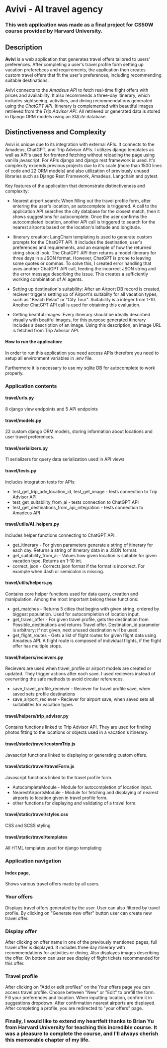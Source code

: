 # Avivi - AI travel agency

### This web application was made as a final project for CS50W course provided by Harvard University.

## Description

**Avivi** is a web application that generates travel offers tailored to users' preferences. After completing a user's travel profile form setting up vacation preferebces and requirements, the application then creates custom travel offers that fit the user's preferences, including recommending suitable destinations.

Avivi connects to the _Amadeus API_ to fetch real-time flight offers with prices and availability. It also recommends a three-day itinerary, which includes sightseeing, activities, and dining recommendations generated using the _ChatGPT API_. Itinerary is complemented with beautiful images retrieved from the _Trip Advisor API_. All retrieved or generated data is stored in Django ORM models using an _SQLite_ database.

## Distinctiveness and Complexity

Avivi is unique due to its integration with external APIs. It connects to the Amadeus, ChatGPT, and Trip Advisor APIs. I utilizes django templates as well as API's used for frontend fetching without reloading the page using vanilla javascript. For APIs django and django rest framework is used. It's complexity exceeds previous projects due to it's scale (more than 1500 lines of code and 22 ORM models) and also utilization of previously unused libraries such as Django Rest Framework, Amadeus, Langchain and pytest.

Key features of the application that demonstrate distinctiveness and complexity:

- Nearest airport search: When filling out the travel profile form, after entering the user's location, an autocomplete is triggered. A call to the application API searches the city database for the closest match, then it shows suggestions for autocomplete. Once the user confirms the autocompleted location, another API call is triggered to search for the nearest airports based on the location's latitude and longitude.

- Itinerary creation: LangChain templating is used to generate custom prompts for the ChatGPT API. It includes the destination, user's preferences and requirements, and an example of how the returned string should look. The ChatGPT API then returns a model itinerary for three days in a JSON format. However, ChatGPT is prone to leaving some quotes or commas. To solve this, I created error handling that uses another ChatGPT API call, feeding the incorrect JSON string and the error message describing the issue. This creates a sufficiently working combination of AI agents.

- Setting up destination's suitability: After an Airport DB record is created, reciever triggers setting up of Airport's suitablity for all vacation types, such as "Beach Relax" or "City Tour". Suitability is a integer from 1-10. Another ChatGPT API call is used for obtaining this evaluation.

- Getting beatiful images: Every itinerary should be ideally described visually with beatiful images, for this purpose generated itinerary includes a description of an image. Using this description, an image URL is fetched from Trip Advisor API.

#### How to run the application:

In order to run this application you need access APIs therefore you need to setup all environment variables in .env file.

Furthermore it is necessary to use my sqlite DB for autocomplete to work properly.

### Application contents

#### travel/urls.py

8 django view endpoints and 5 API endpoints

#### travel/models.py

22 custom django ORM models, storing information about locations and user travel preferences.

#### travel/serializers.py

11 serializers for query data serialization used in API views

#### travel/tests.py

Includes integration tests for APIs:

- test_get_trip_adv_location_id, test_get_image - tests connection to Trip Advisor API
- test_get_suitability_from_ai - tests connection to ChatGPT API
- test_get_destinations_from_api_integration - tests connection to Amadeus API

#### travel/utils/AI_helpers.py

Includes helper functions connecting to ChatGPT API.

- get_itinerary - For given parameters generate a string of itinerary for each day. Returns a string of itinerary data in a JSON format.
- get_suitability_from_ai - Values how given location is suitable for given vacation type. Returns an 1-10 int.
- correct_json - Corrects json format if the format is incorrect. For example when dash or semicolon is missing.

#### travel/utils/helpers.py

Contains core helper functions used for data query, creation and manipulation. Among the most important belong these functions:

- get_matches - Returns 5 cities that begins with given string, ordered by biggest population. Used for autocompletion of location input.
- get_travel_offer - For given travel profile, gets the destination from Possible_destinations and returns Travel offer. Destination_id parameter is arbitrary; if not given, next unused destination will be used.
- get_flight_routes - Gets a list of flight routes for given flight data using Amadeus API. A flight route is composed of individual flights, if the flight offer has multiple stops.

#### travel/helpers/recievers.py

Recievers are used when travel_profile or airport models are created or updated. They trigger actions after each save. I used recievers instead of overwriting the safe methods to avoid circular references.

- save_travel_profile_receiver - Reciever for travel profile save, when saved sets profile destinations
- save_airport_reciever - Reciever for airport save, when saved sets all suitabilites for vacation types

#### travel/helpers/trip_advisor.py

Contains functions linked to Trip Advisor API. They are used for finding photos fitting to the locations or objects used in a vacation's itinerary.

#### travel/static/travel/customTrip.js

Javascript functions linked to displaying or generating custom offers.

#### travel/static/travel/travelForm.js

Javascript functions linked to the travel profile form.

- AutocompleteModule - Module for autocompletion of location input.
- NearestAirportsModule - Module for fetching and displaying of nearest airports to location given in travel profile form.
- other functions for displaying and validating of a travel form.

#### travel/static/travel/styles.css

CSS and SCSS styling

#### travel/static/travel/templates

All HTML templates used for django templating

### Application navigation

#### Index page,

Shows various travel offers made by all users.

### Your offers

Displays travel offers generated by the user. User can also filtered by travel profile. By clicking on "Generate new offer" button user can create new travel offer.

### Display offer

After clicking on offer name in one of the previously mentioned pages, full travel offer is displayed. It includes three day itinerary with recommendations for activities or dining. Also displayes images describing the offer. On bottom can user see display of flight tickets recommended for this offer.

### Travel profile

After clicking on "Add or edit profiles" on the Your offers page you can access travel profile. Choose between "New" or "Edit" to prefill the form. Fill your preferences and location. When inputting location, confirm it in suggestions dropdown. After confirmation nearest airports are displayed. After completing a profile, you are redirected to "your offers" page.

### Finally, I would like to extend my heartfelt thanks to Brian Yu from Harvard University for teaching this incredible course. It was a pleasure to complete the course, and I'll always cherish this memorable chapter of my life.
